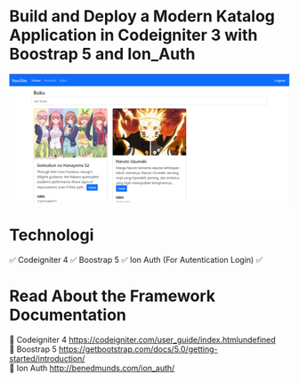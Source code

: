 # Build and Deploy a Modern Katalog Application in Codeigniter 3 with Boostrap 5 and Ion_Auth

![YouTube](https://github.com/LuckyIndraEfendi/ekatalog-app/blob/main/thumbnail.png)

# Technologi
✅ Codeigniter 4
✅ Boostrap 5
✅ Ion Auth (For Autentication Login)
✅ 

# Read About the Framework Documentation
💠 Codeigniter 4 https://codeigniter.com/user_guide/index.htmlundefined </br>
💠 Boostrap 5 https://getbootstrap.com/docs/5.0/getting-started/introduction/ </br>
💠 Ion Auth http://benedmunds.com/ion_auth/ </br>

